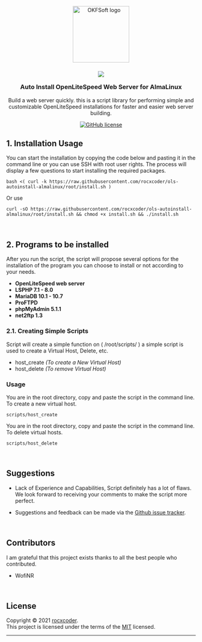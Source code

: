 <p align="center">
  <a href="https://okflash.net/" rel="noopener" target="_blank"><img width="150" src="https://avatars.githubusercontent.com/u/73544074" alt="OKFSoft logo"></a>
</p>
<h3 align="center">
  <img src="https://img.shields.io/badge/Shell_Script-121011?style=for-the-badge&logo=gnu-bash&logoColor=white" />
  <p>Auto Install OpenLiteSpeed Web Server for AlmaLinux</p>
</h3>
<div align="center">

Build a web server quickly. this is a script library for performing simple and customizable OpenLiteSpeed installations for faster and easier web server building.

[![GitHub license](https://img.shields.io/badge/license-MIT-blue.svg?style=flat-square)](https://github.com/rocxcoder/ols-autoinstall-almalinux/blob/root/LICENSE)
</div>

## 1. Installation Usage
You can start the installation by copying the code below and pasting it in the command line or you can use SSH with root user rights. The process will display a few questions to start installing the required packages.

    bash <( curl -k https://raw.githubusercontent.com/rocxcoder/ols-autoinstall-almalinux/root/install.sh )

Or use

    curl -sO https://raw.githubusercontent.com/rocxcoder/ols-autoinstall-almalinux/root/install.sh && chmod +x install.sh && ./install.sh

<br>

## 2. Programs to be installed
After you run the script, the script will propose several options for the installation of the program you can choose to install or not according to your needs.

- **OpenLiteSpeed web server**
- **LSPHP 7.1 - 8.0**
- **MariaDB 10.1 - 10.7**
- **ProFTPD**
- **phpMyAdmin 5.1.1**
- **net2ftp 1.3**

### 2.1. Creating Simple Scripts
Script will create a simple function on ( /root/scripts/ ) a simple script is used to create a Virtual Host, Delete, etc.

- host_create _(To create a New Virtual Host)_
- host_delete _(To remove Virtual Host)_

### Usage
You are in the root directory, copy and paste the script in the command line. To create a new virtual host.

    scripts/host_create

You are in the root directory, copy and paste the script in the command line. To delete virtual hosts.

    scripts/host_delete

<br>

## Suggestions

- Lack of Experience and Capabilities, Script definitely has a lot of flaws. We look forward to receiving your comments to make the script more perfect.

- Suggestions and feedback can be made via the [Github issue tracker](https://github.com/rocxcoder/ols-autoinstall-almalinux/issues).

<br>

## Contributors
I am grateful that this project exists thanks to all the best people who contributed.

- WofiNR

<br>

## License

Copyright © 2021 [rocxcoder](https://github.com/rocxcoder).
<br>
This project is licensed under the terms of the [MIT](https://github.com/rocxcoder/ols-autoinstall-almalinux/blob/root/LICENSE) licensed.

---